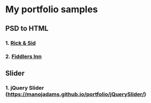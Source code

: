 # My portfolio samples

## PSD to HTML
### 1. [Rick & Sid](https://manojadams.github.io/portfolio/RICK_SID/)

### 2. [Fiddlers Inn](https://manojadams.github.io/portfolio/Fiddlers_inn__PSDTOHTML/)

## Slider
### 1. jQuery Slider (https://manojadams.github.io/portfolio/jQuerySlider/)
